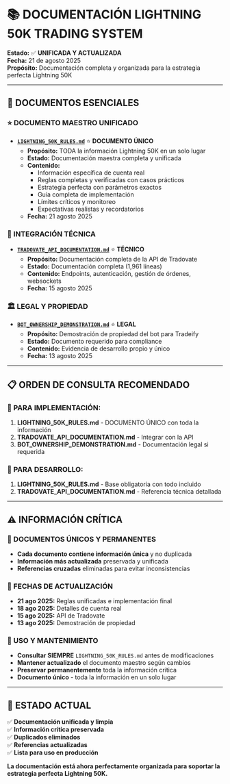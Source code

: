 # 📚 **DOCUMENTACIÓN LIGHTNING 50K TRADING SYSTEM**

**Estado:** ✅ **UNIFICADA Y ACTUALIZADA**  
**Fecha:** 21 de agosto 2025  
**Propósito:** Documentación completa y organizada para la estrategia perfecta Lightning 50K

---

## 🎯 **DOCUMENTOS ESENCIALES**

### **⭐ DOCUMENTO MAESTRO UNIFICADO**
- **[`LIGHTNING_50K_RULES.md`](LIGHTNING_50K_RULES.md)** ⭐ **DOCUMENTO ÚNICO**
  - **Propósito:** TODA la información Lightning 50K en un solo lugar
  - **Estado:** Documentación maestra completa y unificada
  - **Contenido:** 
    - Información específica de cuenta real
    - Reglas completas y verificadas con casos prácticos
    - Estrategia perfecta con parámetros exactos
    - Guía completa de implementación
    - Límites críticos y monitoreo
    - Expectativas realistas y recordatorios
  - **Fecha:** 21 agosto 2025

### **🔌 INTEGRACIÓN TÉCNICA**
- **[`TRADOVATE_API_DOCUMENTATION.md`](TRADOVATE_API_DOCUMENTATION.md)** ⭐ **TÉCNICO**
  - **Propósito:** Documentación completa de la API de Tradovate
  - **Estado:** Documentación completa (1,961 líneas)
  - **Contenido:** Endpoints, autenticación, gestión de órdenes, websockets
  - **Fecha:** 15 agosto 2025

### **🏛️ LEGAL Y PROPIEDAD**
- **[`BOT_OWNERSHIP_DEMONSTRATION.md`](BOT_OWNERSHIP_DEMONSTRATION.md)** ⭐ **LEGAL**
  - **Propósito:** Demostración de propiedad del bot para Tradeify
  - **Estado:** Documento requerido para compliance
  - **Contenido:** Evidencia de desarrollo propio y único
  - **Fecha:** 13 agosto 2025

---

## 📋 **ORDEN DE CONSULTA RECOMENDADO**

### **🚀 PARA IMPLEMENTACIÓN:**
1. **LIGHTNING_50K_RULES.md** - DOCUMENTO ÚNICO con toda la información
2. **TRADOVATE_API_DOCUMENTATION.md** - Integrar con la API
3. **BOT_OWNERSHIP_DEMONSTRATION.md** - Documentación legal si requerida

### **🔧 PARA DESARROLLO:**
1. **LIGHTNING_50K_RULES.md** - Base obligatoria con todo incluido
2. **TRADOVATE_API_DOCUMENTATION.md** - Referencia técnica detallada

---

## ⚠️ **INFORMACIÓN CRÍTICA**

### **🎯 DOCUMENTOS ÚNICOS Y PERMANENTES**
- **Cada documento contiene información única** y no duplicada
- **Información más actualizada** preservada y unificada
- **Referencias cruzadas** eliminadas para evitar inconsistencias

### **📅 FECHAS DE ACTUALIZACIÓN**
- **21 ago 2025:** Reglas unificadas e implementación final
- **18 ago 2025:** Detalles de cuenta real
- **15 ago 2025:** API de Tradovate
- **13 ago 2025:** Demostración de propiedad

### **🔄 USO Y MANTENIMIENTO**
- **Consultar SIEMPRE** `LIGHTNING_50K_RULES.md` antes de modificaciones
- **Mantener actualizado** el documento maestro según cambios
- **Preservar permanentemente** toda la información crítica
- **Documento único** - toda la información en un solo lugar

---

## 🎉 **ESTADO ACTUAL**

✅ **Documentación unificada y limpia**  
✅ **Información crítica preservada**  
✅ **Duplicados eliminados**  
✅ **Referencias actualizadas**  
✅ **Lista para uso en producción**

**La documentación está ahora perfectamente organizada para soportar la estrategia perfecta Lightning 50K.**

